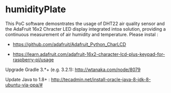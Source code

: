 # humidityPlate
This PoC software demosntrates the usage of DHT22 air quality sensor and the AdaFruit 16x2 Chracter LED display integrated intoa solution, providing a continuous measurement of air humidity and temperature.
Please instal :
- https://github.com/adafruit/Adafruit_Python_CharLCD

- https://learn.adafruit.com/adafruit-16x2-character-lcd-plus-keypad-for-raspberry-pi/usage

Upgrade Gradle 3.*+ (e.g. 3.2.1):
http://wtanaka.com/node/8079

Update Java to 1.8+ : 
http://tecadmin.net/install-oracle-java-8-jdk-8-ubuntu-via-ppa/#